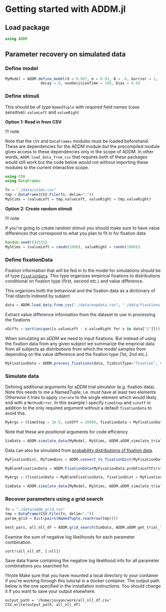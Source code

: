 # Getting started with ADDM.jl

## Load package

```julia
using ADDM
```

## Parameter recovery on simulated data

### Define model

```julia
MyModel = ADDM.define_model(d = 0.007, σ = 0.03, θ = .6, barrier = 1, 
                decay = 0, nonDecisionTime = 100, bias = 0.0)
```

### Define stimuli

This should be of type `NamedTuple` with required field names (case sensitive): `valueLeft` and `valueRight` 

**Option 1: Read in from CSV**  

!!! note

  Note that the `CSV` and `DataFrames` modules must be loaded beforehand. These are dependencies for the ADDM module *but* the precompiled module gives access to these dependencies only in the scope of ADDM. In other words, `ADDM.load_data_from_csv` that requires both of these packages would still work but the code below would not without importing these modules to the current interactive scope.

```julia
using CSV
using DataFrames

fn = "./data/stims.csv"
tmp = DataFrame(CSV.File(fn, delim=","))
MyStims = (valueLeft = tmp.valueLeft, valueRight = tmp.valueRight)
```

**Option 2: Create random stimuli**

!!! note

  If you're going to create random stimuli you should make sure to have value differences that correspond to what you plan to fit in for fixation data

```julia
Random.seed!(38535)
MyStims = (valueLeft = randn(1000), valueRight = randn(1000))
```

### Define fixationData

Fixation information that will be fed in to the model for simulations should be of type [`FixationData`](https://addm-toolbox.github.io/ADDM.jl/dev/apireference/#Fixation-data). This type organizes empirical fixations to distributions conditional on fixation type (first, second etc.) and value difference.

This organizes both the behavioral and the fixation data as a dictionary of Trial objects indexed by subject

```julia
data = ADDM.load_data_from_csv("./data/expdata.csv", "./data/fixations.csv")
```

Extract value difference information from the dataset to use in processing the fixations

```julia
vDiffs = sort(unique([x.valueLeft - x.valueRight for x in data["1"]]))
```

When simulating an aDDM we need to input fixations. But instead of using the fixation data from any given subject we summarize the empricial data from all subjects as distributions from which the model samples from depending on the value difference and the fixation type (1st, 2nd etc.).

```julia
MyFixationData = ADDM.process_fixations(data, fixDistType="fixation", valueDiffs = vDiffs)
```

### Simulate data

Defining additional arguments for aDDM trial simulator (e.g. fixation data). Note this needs to me a NamedTuple, i.e. must have at least two elements Otherwise it tries to apply `iterate` to the single element which would likely end with a  `MethodError`. In this example I specify `timeStep` and `cutoff` in addition to the  only required argument without a default `fixationData` to avoid this.

```julia
MyArgs = (timeStep = 10.0, cutOff = 20000, fixationData = MyFixationData)
```

Note that these are *positional* arguments for code efficiency

```julia
SimData = ADDM.simulate_data(MyModel, MyStims, ADDM.aDDM_simulate_trial, MyArgs)
```

Data can also be simulated from [probability distributions of fixation data](https://addm-toolbox.github.io/ADDM.jl/dev/apireference/#ADDM.convert_to_fixationDist).

```julia
MyFixationDist, MyTimeBins = ADDM.convert_to_fixationDist(MyFixationData)

MyBlankFixationData = ADDM.FixationData(MyFixationData.probFixLeftFirst, MyFixationData.latencies, MyFixationData.transitions, Dict())

MyArgs = (fixationData = MyBlankFixationData, fixationDist = MyFixationDist, timeBins = MyTimeBins)

SimData = ADDM.simulate_data(MyModel, MyStims, ADDM.aDDM_simulate_trial, MyArgs)
```

### Recover parameters using a grid search

```julia
fn = "./data/addm_grid.csv"
tmp = DataFrame(CSV.File(fn, delim=","))
param_grid = Dict(pairs(NamedTuple.(eachrow(tmp))))

best_pars, all_nll_df = ADDM.grid_search(SimData, ADDM.aDDM_get_trial_likelihood, param_grid, Dict(:η=>0.0, :barrier=>1, :decay=>0, :nonDecisionTime=>100, :bias=>0.0))
```

Examine the sum of negative log likelihoods for each parameter combination.

```
sort!(all_nll_df, [:nll])
```

Save data frame containing the negative log likelihood info for all parameter combinations you searched for. 

!!!note
Make sure that you have mounted a local directory to your container if you're working through this tutorial in a docker container. The output path below is the one specified in the installation instructions. You should change it if you want to save your output elsewhere.

```
output_path = '/home/jovyan/work/all_nll_df.csv'
CSV.write(output_path, all_nll_df)
```